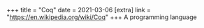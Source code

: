+++
title = "Coq"
date = 2021-03-06
[extra]
link = "https://en.wikipedia.org/wiki/Coq"
+++
A programming language


